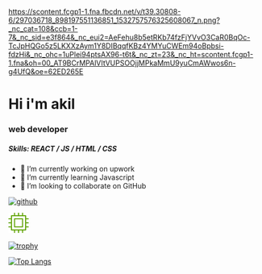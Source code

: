 https://scontent.fcgp1-1.fna.fbcdn.net/v/t39.30808-6/297036718_898197551136851_1532757576325608067_n.png?_nc_cat=108&ccb=1-7&_nc_sid=e3f864&_nc_eui2=AeFehu8b5etRKb74fzFjYVvO3CaR0BqOc-TcJpHQGo5z5LKXXzAym1Y8DIBqqfKBz4YMYuCWEm94oBpbsi-fdzHi&_nc_ohc=1uPlei94ptsAX96-t6t&_nc_zt=23&_nc_ht=scontent.fcgp1-1.fna&oh=00_AT9BCrMPAlVItVUPSOOjjMPkaMmU9yuCmAWwos6n-g4UfQ&oe=62ED265E

# Hi i'm akil
### web developer 



##### Skills: REACT / JS / HTML / CSS

- 🔭 I’m currently working on upwork 
- 🌱 I’m currently learning Javascript  
- 👯 I’m looking to collaborate on GitHub  


[<img src='https://cdn.jsdelivr.net/npm/simple-icons@3.0.1/icons/github.svg' alt='github' height='40'>](https://github.com/mruakil)  

<a href='https://docs.github.com/en/developers'><img src='https://raw.githubusercontent.com/acervenky/animated-github-badges/master/assets/devbadge.gif' width='40' height='40'></a> 

[![trophy](https://github-profile-trophy.vercel.app/?username=mruakil)](https://github.com/ryo-ma/github-profile-trophy)

[![Top Langs](https://github-readme-stats.vercel.app/api/top-langs/?username=mruakil)](https://github.com/anuraghazra/github-readme-stats)

